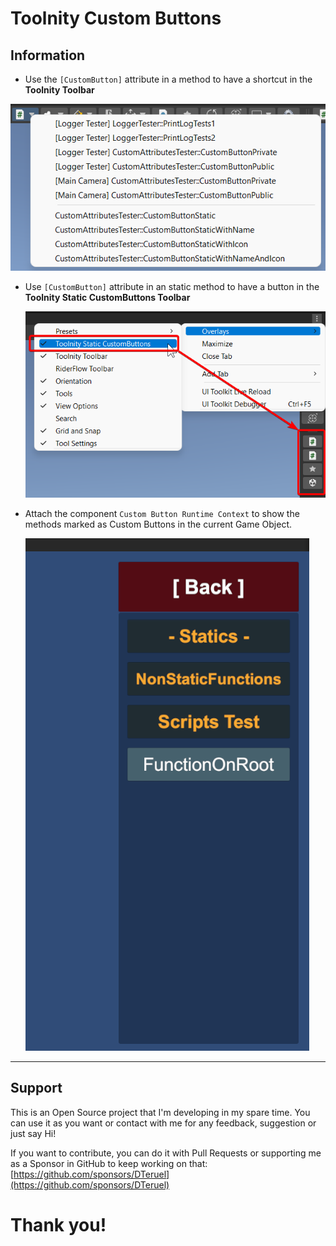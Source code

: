 
# Toolnity Custom Buttons

## Information

* Use the `[CustomButton]` attribute in a method to have a shortcut in the **Toolnity Toolbar**

 ![Custom Button](.readme/CustomButtons.png)


* Use `[CustomButton]` attribute in an static method to have a button in the **Toolnity Static CustomButtons Toolbar**

  ![Static Custom Button](.readme/StaticCustomButtons.png)


* Attach the component `Custom Button Runtime Context` to show the methods marked as Custom Buttons in the current Game Object.

  ![Custom Button Runtime](.readme/CustomButtonsRuntime.png)

--------------------------------

## Support
This is an Open Source project that I'm developing in my spare time.
You can use it as you want or contact with me for any feedback, suggestion or just say Hi!

If you want to contribute, you can do it with Pull Requests or supporting me as a Sponsor in GitHub to keep working on that:
[https://github.com/sponsors/DTeruel](https://github.com/sponsors/DTeruel)

# Thank you!
